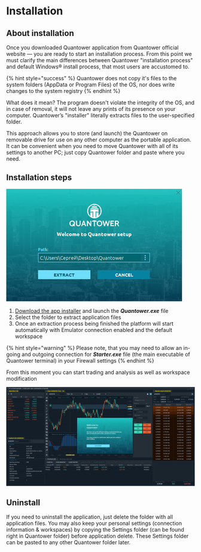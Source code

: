 # Installation

## About installation

Once you downloaded Quantower application from Quantower official website — you are ready to start an installation process. From this point we must clarify the main differences between Quantower "installation process" and default Windows® install process, that most users are accustomed to.

{% hint style="success" %}
Quantower does not copy it's files to the system folders \(AppData or Program Files\) of the OS, nor does write changes to the system registry
{% endhint %}

What does it mean? The program doesn't violate the integrity of the OS, and in case of removal, it will not leave any prints of its presence on your computer. Quantower’s "installer" literally extracts files to the user-specified folder.

This approach allows you to store \(and launch\) the Quantower on removable drive for use on any other computer as the portable application. It can be convenient when you need to move Quantower with all of its settings to another PC; just copy Quantower folder and paste where you need.

## Installation steps

![Quantower installer screen](../.gitbook/assets/quantower_setup.png)

1. [Download the app installer](https://quantower.com) and launch the _**Quantower.exe**_ file
2. Select the folder to extract application files
3. Once an extraction process being finished the platform will start automatically with Emulator connection enabled and the default workspace

{% hint style="warning" %}
Please note, that you may need to allow an in-going and outgoing connection for _**Starter.exe**_ file \(the main executable of Quantower terminal\) in your Firewall settings
{% endhint %}

From this moment you can start trading and analysis as well as workspace modification

![The fist launch of Quantower terminal](../.gitbook/assets/quantower_first_launch%20%281%29.png)

## Uninstall

If you need to uninstall the application, just delete the folder with all application files. You may also keep your personal settings \(connection information & workspaces\) by copying the Settings folder \(can be found right in Quantower folder\) before application delete. These Settings folder can be pasted to any other Quantower folder later.



